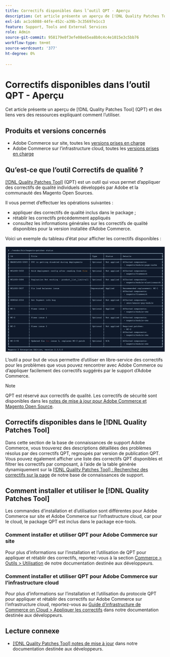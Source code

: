 ```yaml
---
title: Correctifs disponibles dans l’outil QPT - Aperçu
description: Cet article présente un aperçu de [!DNL Quality Patches Tool] (QPT) et des liens vers des ressources expliquant comment l’utiliser.
exl-id: ac1c6088-44fe-452c-a39b-3c35697e1cc3
feature: Support, Tools and External Services
role: Admin
source-git-commit: 958179e0f3efe08e65ea8b0c4c4e1015e3c5bb76
workflow-type: tm+mt
source-wordcount: '377'
ht-degree: 0%

---
```


# Correctifs disponibles dans l’outil QPT - Aperçu

Cet article présente un aperçu de [!DNL Quality Patches Tool] (QPT) et des liens vers des ressources expliquant comment l’utiliser.

## Produits et versions concernés

* Adobe Commerce sur site, toutes les [versions prises en charge](https://www.adobe.com/content/dam/cc/en/legal/terms/enterprise/pdfs/Adobe-Commerce-Software-Lifecycle-Policy.pdf)
* Adobe Commerce sur l’infrastructure cloud, toutes les [ versions prises en charge](https://www.adobe.com/content/dam/cc/en/legal/terms/enterprise/pdfs/Adobe-Commerce-Software-Lifecycle-Policy.pdf)

## Qu’est-ce que l’outil Correctifs de qualité ?

[[!DNL Quality Patches Tool]](https://github.com/magento/quality-patches) (QPT) est un outil qui vous permet d’appliquer des correctifs de qualité individuels développés par Adobe et la communauté des Magento Open Sources.

Il vous permet d’effectuer les opérations suivantes :

* appliquer des correctifs de qualité inclus dans le package ;
* rétablir les correctifs précédemment appliqués
* consultez les informations générales sur les correctifs de qualité disponibles pour la version installée d’Adobe Commerce.

Voici un exemple du tableau d’état pour afficher les correctifs disponibles :

![&rbrace;Magento_Correctifs_list](assets/status_table.png)

L’outil a pour but de vous permettre d’utiliser en libre-service des correctifs pour les problèmes que vous pouvez rencontrer avec Adobe Commerce ou d’appliquer facilement des correctifs suggérés par le support d’Adobe Commerce.

>[!NOTE]
>
>QPT est réservé aux correctifs de qualité. Les correctifs de sécurité sont disponibles dans les [ notes de mise à jour pour Adobe Commerce et Magento Open Source](https://experienceleague.adobe.com/docs/commerce-operations/release/notes/overview.html).

## Correctifs disponibles dans le [!DNL Quality Patches Tool]

Dans cette section de la base de connaissances de support Adobe Commerce, vous trouverez des descriptions détaillées des problèmes résolus par des correctifs QPT, regroupés par version de publication QPT.
Vous pouvez également afficher une liste des correctifs QPT disponibles et filtrer les correctifs par composant, à l’aide de la table générée dynamiquement sur la [[!DNL Quality Patches Tool] : Recherchez des correctifs sur la page](https://experienceleague.adobe.com/tools/commerce-quality-patches/index.html) de notre base de connaissances de support.

## Comment installer et utiliser le [!DNL Quality Patches Tool]

Les commandes d’installation et d’utilisation sont différentes pour Adobe Commerce sur site et Adobe Commerce sur l’infrastructure cloud, car pour le cloud, le package QPT est inclus dans le package ece-tools.

### Comment installer et utiliser QPT pour Adobe Commerce sur site

Pour plus d’informations sur l’installation et l’utilisation de QPT pour appliquer et rétablir des correctifs, reportez-vous à la section [Commerce > Outils > Utilisation](https://experienceleague.adobe.com/docs/commerce-operations/tools/quality-patches-tool/usage.html) de notre documentation destinée aux développeurs.

### Comment installer et utiliser QPT pour Adobe Commerce sur l’infrastructure cloud

Pour plus d’informations sur l’installation et l’utilisation du protocole QPT pour appliquer et rétablir des correctifs sur Adobe Commerce sur l’infrastructure cloud, reportez-vous au [Guide d’infrastructure de Commerce on Cloud > Appliquer les correctifs](https://experienceleague.adobe.com/docs/commerce-cloud-service/user-guide/develop/upgrade/apply-patches.html) dans notre documentation destinée aux développeurs.

## Lecture connexe

* [[!DNL Quality Patches Tool] notes de mise à jour](https://experienceleague.adobe.com/docs/commerce-operations/tools/quality-patches-tool/release-notes.html) dans notre documentation destinée aux développeurs.
